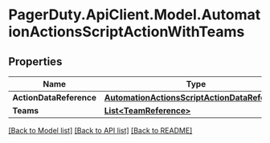 # PagerDuty.ApiClient.Model.AutomationActionsScriptActionWithTeams
## Properties

Name | Type | Description | Notes
------------ | ------------- | ------------- | -------------
**ActionDataReference** | [**AutomationActionsScriptActionDataReference**](AutomationActionsScriptActionDataReference.md) |  | 
**Teams** | [**List&lt;TeamReference&gt;**](TeamReference.md) |  | [optional] 

[[Back to Model list]](../README.md#documentation-for-models) [[Back to API list]](../README.md#documentation-for-api-endpoints) [[Back to README]](../README.md)


